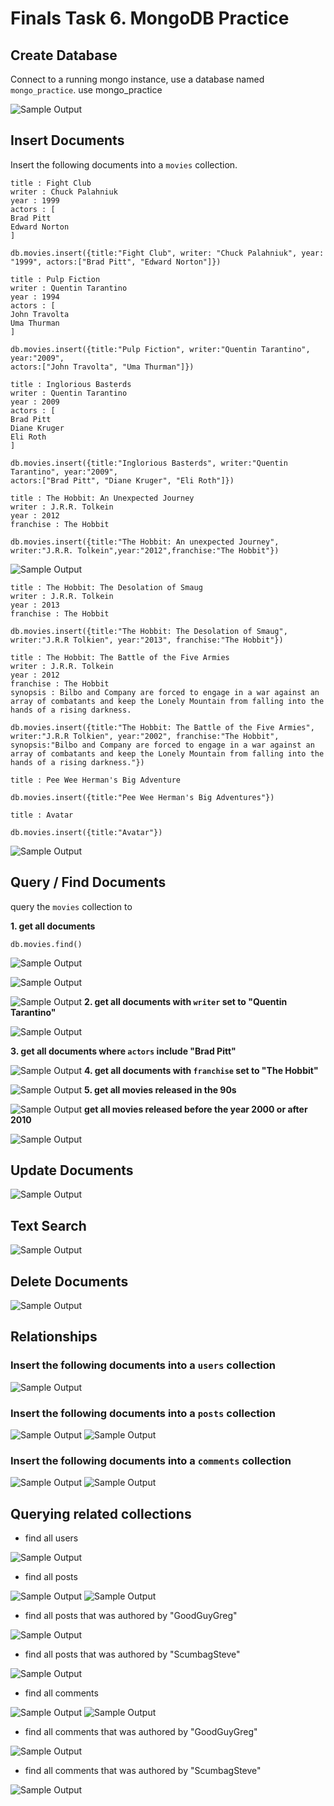 # Finals Task 6. MongoDB Practice
## Create Database
Connect to a running mongo instance, use a database named `mongo_practice`. 
use mongo_practice

![Sample Output](images/CB.png)
## Insert Documents
Insert the following documents into a `movies` collection.
```
title : Fight Club
writer : Chuck Palahniuk
year : 1999
actors : [
Brad Pitt
Edward Norton
]
```
```
db.movies.insert({title:"Fight Club", writer: "Chuck Palahniuk", year: "1999", actors:["Brad Pitt", "Edward Norton"]})
```
```
title : Pulp Fiction
writer : Quentin Tarantino
year : 1994
actors : [
John Travolta
Uma Thurman
]
```
```
db.movies.insert({title:"Pulp Fiction", writer:"Quentin Tarantino", year:"2009",
actors:["John Travolta", "Uma Thurman"]})
```
```
title : Inglorious Basterds
writer : Quentin Tarantino
year : 2009
actors : [
Brad Pitt
Diane Kruger
Eli Roth
]
```
```
db.movies.insert({title:"Inglorious Basterds", writer:"Quentin Tarantino", year:"2009",
actors:["Brad Pitt", "Diane Kruger", "Eli Roth"]})
```
```
title : The Hobbit: An Unexpected Journey
writer : J.R.R. Tolkein
year : 2012
franchise : The Hobbit
```
```
db.movies.insert({title:"The Hobbit: An unexpected Journey", writer:"J.R.R. Tolkein",year:"2012",franchise:"The Hobbit"})
```
![Sample Output](images/INSERT1.png)
```
title : The Hobbit: The Desolation of Smaug
writer : J.R.R. Tolkein
year : 2013
franchise : The Hobbit
```
```
db.movies.insert({title:"The Hobbit: The Desolation of Smaug", writer:"J.R.R Tolkien", year:"2013", franchise:"The Hobbit"})
```
```
title : The Hobbit: The Battle of the Five Armies
writer : J.R.R. Tolkein
year : 2012
franchise : The Hobbit
synopsis : Bilbo and Company are forced to engage in a war against an array of combatants and keep the Lonely Mountain from falling into the hands of a rising darkness.
```
```
db.movies.insert({title:"The Hobbit: The Battle of the Five Armies", writer:"J.R.R Tolkien", year:"2002", franchise:"The Hobbit", synopsis:"Bilbo and Company are forced to engage in a war against an array of combatants and keep the Lonely Mountain from falling into the hands of a rising darkness."})
```
```
title : Pee Wee Herman's Big Adventure
```
```
db.movies.insert({title:"Pee Wee Herman's Big Adventures"})
```
```
title : Avatar
```
```
db.movies.insert({title:"Avatar"})
```

![Sample Output](images/INSERT2.png)
## Query / Find Documents
query the `movies` collection to

**1. get all documents**
```
db.movies.find()
```
![Sample Output](images/FIND1.png)

![Sample Output](images/FIND2.png)

![Sample Output](images/FIND3.png)
**2. get all documents with `writer` set to "Quentin Tarantino"**

![Sample Output](images/FIND4.png)

**3. get all documents where `actors` include "Brad Pitt"** 

![Sample Output](images/FIND5.png)
**4. get all documents with `franchise` set to "The Hobbit"**

![Sample Output](images/FIND6.png)
**5. get all movies released in the 90s**

![Sample Output](images/FIND7.png)
**get all movies released before the year 2000 or after 2010**

![Sample Output](images/FIND8.png)
## Update Documents

![Sample Output](images/UPDATE.png)
## Text Search

![Sample Output](images/TEXT_SEARCH.png)
## Delete Documents

![Sample Output](images/DELETE.png)
## Relationships
### Insert the following documents into a `users` collection

![Sample Output](images/INSERTREL.png)
### Insert the following documents into a `posts` collection

![Sample Output](images/POST.png)
![Sample Output](images/POSTS.png)
### Insert the following documents into a `comments` collection

![Sample Output](images/COMMENT.png)
![Sample Output](images/COMMENTS.png)
## Querying related collections
- find all users

![Sample Output](images/USER.png)
- find all posts

![Sample Output](images/FINDPOST.png)
![Sample Output](images/FINDPOSTS.png)
- find all posts that was authored by "GoodGuyGreg"

![Sample Output](images/POSTFIND.png)
- find all posts that was authored by "ScumbagSteve"

![Sample Output](images/FINDUSER.png)
- find all comments

![Sample Output](images/FINDCOMMENT.png)
![Sample Output](images/FINDCOMMENT1.png)
- find all comments that was authored by "GoodGuyGreg"

![Sample Output](images/COMMENTFIND.png)
- find all comments that was authored by "ScumbagSteve"

![Sample Output](images/COMMENTFIND1.png)

